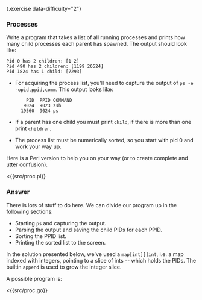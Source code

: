 {.exercise data-difficulty="2"}
### Processes

Write a program that takes a list of all running processes and prints how many
child processes each parent has spawned. The output should look like:

    Pid 0 has 2 children: [1 2]
    Pid 490 has 2 children: [1199 26524]
    Pid 1824 has 1 child: [7293]

* For acquiring the process list, you'll need to capture the output of `ps -e
  -opid,ppid,comm`. This output looks like:

          PID  PPID COMMAND
         9024  9023 zsh
        19560  9024 ps

* If a parent has one child you must print `child`, if there is more than one
  print `children`.

* The process list must be numerically sorted, so you start with pid 0 and work
  your way up.

Here is a Perl version to help you on your way (or to create complete and utter confusion).

<{{src/proc.pl}}

### Answer

 There is lots of stuff to do here. We can divide our program
up in the following sections:

* Starting `ps` and capturing the output.
* Parsing the output and saving the child PIDs for each PPID.
* Sorting the PPID list.
* Printing the sorted list to the screen.

In the solution presented below, we've used a `map[int][]int`, i.e. a map
indexed with integers, pointing to a slice of ints -- which holds the PIDs. The
builtin `append` is used to grow the integer slice.

A possible program is:

<{{src/proc.go}}

